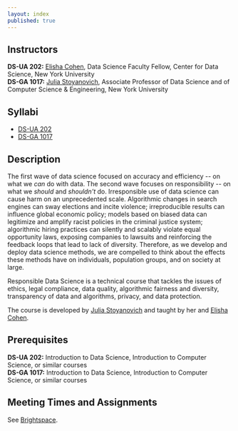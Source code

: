 ```yaml
---
layout: index
published: true
---
```


## Instructors

**DS-UA 202:** [Elisha Cohen](https://www.elishacohen.com/), Data Science Faculty Fellow, Center for Data Science, New York University<br>
**DS-GA 1017:** [Julia Stoyanovich](https://engineering.nyu.edu/faculty/julia-stoyanovich), Associate Professor of Data Science and of Computer Science \& Engineering, New York University<br>

## Syllabi

* [DS-UA 202](assets/syllabus_DS_UA_202.pdf)
* [DS-GA 1017](assets/Syllabus_DS-GA1017_Spring2022.pdf)

## Description

The first wave of data science focused on accuracy and efficiency -- on what we _can_ do with data. The second wave focuses on responsibility -- on what we _should_ and _shouldn't_ do. Irresponsible use of data science can cause harm on an unprecedented scale. Algorithmic changes in search engines can sway elections and incite violence; irreproducible results can influence global economic policy; models based on biased data can legitimize and amplify racist policies in the criminal justice system; algorithmic hiring practices can silently and scalably violate equal opportunity laws, exposing companies to lawsuits and reinforcing the feedback loops that lead to lack of diversity. Therefore, as we develop and deploy data science methods, we are compelled to think about the effects these methods have on individuals, population groups, and on society at large.

Responsible Data Science is a technical course that tackles the issues of ethics, legal compliance, data quality, algorithmic fairness and diversity, transparency of data and algorithms, privacy, and data protection.

The course is developed by [Julia Stoyanovich](https://engineering.nyu.edu/faculty/julia-stoyanovich) and taught by her and [Elisha Cohen](https://www.elishacohen.com/).

## Prerequisites

**DS-UA 202:** Introduction to Data Science, Introduction to Computer Science, or similar courses\
**DS-GA 1017:** Introduction to Data Science, Introduction to Computer Science, or similar courses

## Meeting Times and Assignments

See [Brightspace](https://brightspace.nyu.edu).
